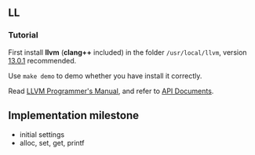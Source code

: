 ## LL
### Tutorial
First install **llvm** (**clang++** included) in the folder ```/usr/local/llvm```, version [13.0.1](https://github.com/llvm/llvm-project/releases/tag/llvmorg-13.0.1) recommended.

Use ```make demo``` to demo whether you have install it correctly.

Read [LLVM Programmer's Manual](https://llvm.org/docs/ProgrammersManual.html), and refer to [API Documents](https://llvm.org/doxygen/).

## Implementation milestone
- initial settings
- alloc, set, get, printf